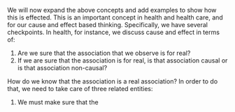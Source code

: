 We will now expand the above concepts and add examples to show how this is effected. This is an important concept in health and health care, and for our cause and effect based thinking. Specifically, we have several checkpoints. In health, for instance, we discuss cause and effect in terms of:

1. Are we sure that the association that we observe is for real?
2. If we are sure that the association is for real, is that association causal or is that association non-causal?

How do we know that the association is a real association? In order to do that, we need to take care of three related entities:

1. We must make sure that the 